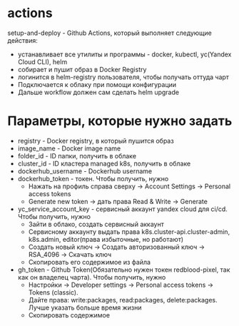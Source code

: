 # actions
setup-and-deploy - Github Actions, который выполняет следующие действия:
- устанавливает все утилиты и программы - docker, kubectl, yc(Yandex Cloud CLI), helm
- собирает и пушит образ в Docker Registry
- логинится в helm-registry пользователя, чтобы получать оттуда чарт
- Подключается к облаку при помощи конфигурации
- Дальше workflow должен сам сделать helm upgrade


# Параметры, которые нужно задать
- registry - Docker registry, в который пушится образ
- image_name - Docker image name
- folder_id - ID папки, получить в облаке
- cluster_id - ID кластера managed k8s, получить в облаке
- dockerhub_username - Dockerhub username
- dockerhub_token - токен. Чтобы получить, нужно
  - Нажать на профиль справа сверху -> Account Settings -> Personal access tokens
  - Generate new token -> дать права Read & Write -> Generate
- yc_service_account_key - сервисный аккаунт yandex cloud для ci/cd. Чтобы получить, нужно
  - Зайти в облако, создать сервисный аккаунт
  - Сервисному аккаунту выдать права k8s.cluster-api.cluster-admin, k8s.admin, editor(права избыточные, но работают)
  - Создать новый ключ -> Создать авторизованный ключ -> RSA_4096 -> Скачать ключ
  - Скопировать его содержимое из файла
- gh_token - Github Token(Обязательно нужен токен redblood-pixel, так как он владелец чарта). Чтобы получить, нужно
  - Настройки → Developer settings → Personal access tokens → Tokens (classic).
  - Дайте права: write:packages, read:packages, delete:packages. Лучше указать больше время жизни
  - Скопировать содержимое